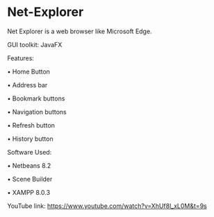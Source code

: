 # Net-Explorer
Net Explorer is a web browser like Microsoft Edge.

GUI toolkit: JavaFX

Features:

• Home Button

• Address bar

• Bookmark buttons

• Navigation buttons

• Refresh button

• History button

Software Used: 

• Netbeans 8.2

• Scene Builder

• XAMPP 8.0.3

YouTube link: https://www.youtube.com/watch?v=XhUf8l_xL0M&t=9s

